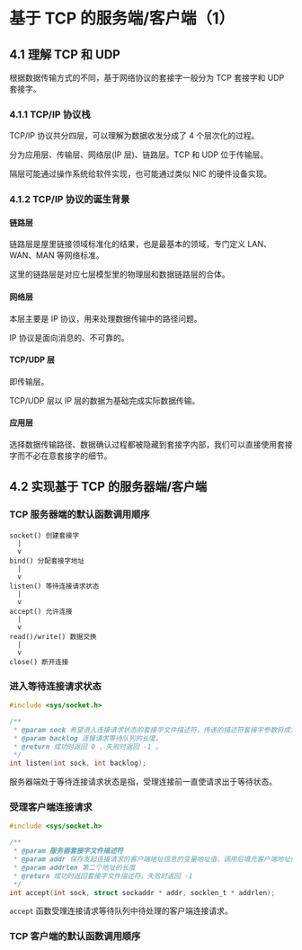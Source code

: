 # 基于 TCP 的服务端/客户端（1）

## 4.1 理解 TCP 和 UDP

根据数据传输方式的不同，基于网络协议的套接字一般分为 TCP 套接字和 UDP 套接字。

### 4.1.1 TCP/IP 协议栈

TCP/IP 协议共分四层，可以理解为数据收发分成了 4 个层次化的过程。

分为应用层、传输层、网络层(IP 层)、链路层。TCP 和 UDP 位于传输层。

隔层可能通过操作系统给软件实现，也可能通过类似 NIC 的硬件设备实现。

### 4.1.2 TCP/IP 协议的诞生背景

#### 链路层

链路层是屋里链接领域标准化的结果，也是最基本的领域，专门定义 LAN、WAN、MAN 等网络标准。

这里的链路层是对应七层模型里的物理层和数据链路层的合体。

#### 网络层

本层主要是 IP 协议，用来处理数据传输中的路径问题。

IP 协议是面向消息的、不可靠的。

#### TCP/UDP 层

即传输层。

TCP/UDP 层以 IP 层的数据为基础完成实际数据传输。

#### 应用层

选择数据传输路径、数据确认过程都被隐藏到套接字内部，我们可以直接使用套接字而不必在意套接字的细节。

## 4.2 实现基于 TCP 的服务器端/客户端

### TCP 服务器端的默认函数调用顺序

```
socket() 创建套接字
  |
  v
bind() 分配套接字地址
  |
  v
listen() 等待连接请求状态
  |
  v
accept() 允许连接
  |
  v
read()/write() 数据交换
  |
  v
close() 断开连接
```

### 进入等待连接请求状态

```c
#include <sys/socket.h>

/**
 * @param sock 希望进入连接请求状态的套接字文件描述符，传递的描述符套接字参数将成为服务器端套接字。
 * @param backlog 连接请求等待队列的长度。
 * @return 成功时返回 0 ，失败时返回 -1 。
 */
int listen(int sock, int backlog);
```

服务器端处于等待连接请求状态是指，受理连接前一直使请求出于等待状态。

### 受理客户端连接请求

```c
#include <sys/socket.h>

/**
 * @param 服务器套接字文件描述符
 * @param addr 保存发起连接请求的客户端地址信息的变量地址值，调用后填充客户端地址信息
 * @param addrlen 第二个地址的长度
 * @return 成功时返回套接字文件描述符，失败时返回 -1
 */
int accept(int sock, struct sockaddr * addr, socklen_t * addrlen);
```

`accept` 函数受理连接请求等待队列中待处理的客户端连接请求。

### TCP 客户端的默认函数调用顺序

